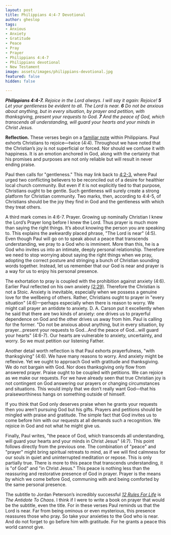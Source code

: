 ```yaml
---
layout: post
title: Philippians 4:4-7 Devotional
author: gheslop
tags:
- Anxious
- Anxiety
- Gratitude
- Peace
- Pray
- Prayer
- Philippians 4:4-7
- Philippians devotional
- New Testament
image: assets/images/philippians-devotional.jpg
featured: false
hidden: false

---
```

**_Philippians 4:4-7._** _Rejoice in the Lord always. I will say it again: Rejoice! **5** Let your gentleness be evident to all. The Lord is near. **6** Do not be anxious about anything, but in every situation, by prayer and petition, with thanksgiving, present your requests to God. **7** And the peace of God, which transcends all understanding, will guard your hearts and your minds in Christ Jesus._

**Reflection.** These verses begin on a [familiar note](https://rekindle.co.za/content/2020-05-26-philippians-1-3-6-devotional "Joy In Philippians") within Philippians. Paul exhorts Christians to rejoice—twice (4:4). Throughout we have noted that the Christian’s joy is not superficial or forced. Nor should we confuse it with happiness. It is an emotion anchored in God, along with the certainty that his promises and purposes are not only reliable but will result in never ending praise.

Paul then calls for "gentleness." This may link back to [4:2-3](https://rekindle.co.za/content/2020-11-09-philippians-4-1-3-devotional "Philippians 4:1-3 Devotional"), where Paul urged two conflicting believers to be reconciled out of a desire for healthier local church community. But even if it is not explicitly tied to that purpose, Christians ought to be gentle. Such gentleness will surely create a strong platform for Christian community. Two marks, then, according to 4:4-5, of Christians should be the joy they find in God and the gentleness with which they treat others.

A third mark comes in 4:6-7. Prayer. Growing up nominally Christian I knew the Lord’s Prayer long before I knew the Lord. Thus prayer is much more than saying the right things. It’s about knowing the person you are speaking to. This explains the awkwardly placed phrase, "The Lord is near" (4:5). Even though Paul will go on to speak about a peace that transcends understanding, we pray to a God who is imminent. More than this, he is a God who invites us into an intimate, deeply personal relationship. Therefore we need to stop worrying about saying the right things when we pray, adopting the correct posture and stringing a bunch of Christian sounding words together. Instead, let us remember that our God is near and prayer is a way for us to enjoy his personal presence.

The exhortation to pray is coupled with the prohibition against anxiety (4:6). Earlier Paul reflected on his own anxiety [(2:29)](https://rekindle.co.za/content/2020-09-15-philippians-2-25-30-devotional "Philippians 2:25-30 Devotional"). Therefore the Christian is not a Stoic. Anxiety is inevitable, especially when we possess a genuine love for the wellbeing of others. Rather, Christians ought to prayer in "every situation" (4:6)—perhaps especially when there is reason to worry. We might call prayer an antidote to anxiety. D. A. Carson put it excellently when he said that there are two kinds of anxiety: one drives us to prayerful dependence on God and the other drives us away from him. Paul is calling for the former. "Do not be anxious about anything, but in every situation, by prayer…present your requests to God…And the peace of God…will guard your hearts" (4:6-7). Our hearts are vulnerable to anxiety, uncertainty, and worry. So we must petition our listening Father.

Another detail worth reflection is that Paul exhorts prayerfulness, "with thanksgiving" (4:6). We have many reasons to worry. And anxiety might be reflexive. Yet we ought to approach God with gratitude and thanksgiving. We do not bargain with God. Nor does thanksgiving only flow from answered prayer. Praise ought to be coupled with petitions. We can rejoice as we make our requests. For we have already seen that true Christian joy is not contingent on God answering our prayers or changing circumstances and situations. This would imply that we don’t really want God—that his praiseworthiness hangs on something outside of himself.

If you think that God only deserves praise when he grants your requests then you aren’t pursuing God but his gifts. Prayers and petitions should be mingled with praise and gratitude. The simple fact that God invites us to come before him with our requests at all demands such a recognition. We rejoice in God and not what he might give us.

Finally, Paul writes, "the peace of God, which transcends all understanding, will guard your hearts and your minds in Christ Jesus" (4:7). This point follows directly from the previous one. The combination of "peace" and "prayer" might bring spiritual retreats to mind, as if we will find calmness for our souls in quiet and uninterrupted meditation or repose. This is only partially true. There is more to this peace that transcends understanding, it is "of God" and "in Christ Jesus." This peace is nothing less than the reassuring and restorative presence of God in prayer. Prayer is the means by which we come before God, communing with and being comforted by the same personal presence.

The subtitle to Jordan Peterson’s incredibly successful [_12 Rules For Life_](https://en.wikipedia.org/wiki/12_Rules_for_Life "Jordan Peterson's 12 Rules For Life") is _The Antidote To Chaos_. I think if I were to write a book on prayer that would be the subtitle, even the title. For in these verses Paul reminds us that the Lord is near. Far from being ominous or even mysterious, this presence reassures those who pray. So take your anxieties to the God who is near. And do not forget to go before him with gratitude. For he grants a peace this world cannot give.